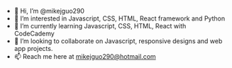 - 👋 Hi, I’m @mikejguo290
- 👀 I’m interested in Javascript, CSS, HTML, React framework and Python 
- 🌱 I’m currently learning Javascript, CSS, HTML, React with CodeCademy
- 💞️ I’m looking to collaborate on Javascript, responsive designs and web app projects. 
- 📫 Reach me here at mikejguo290@hotmail.com

<!---
mikejguo290/mikejguo290 is a ✨ special ✨ repository because its `README.md` (this file) appears on your GitHub profile.
You can click the Preview link to take a look at your changes.
--->
